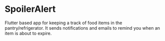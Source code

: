 # SpoilerAlert
Flutter based app for keeping a track of food items in the pantry/refrigerator. It sends notifications and emails to remind you when an item is about to expire.
